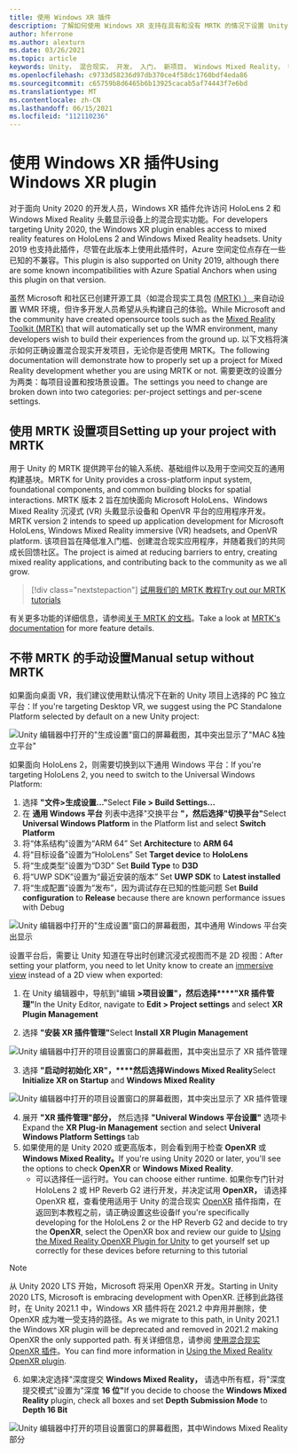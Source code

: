 ```yaml
---
title: 使用 Windows XR 插件
description: 了解如何使用 Windows XR 支持在具有和没有 MRTK 的情况下设置 Unity 项目。
author: hferrone
ms.author: alexturn
ms.date: 03/26/2021
ms.topic: article
keywords: Unity， 混合现实， 开发， 入门， 新项目， Windows Mixed Reality， UWP， XR， 性能， 旧版， mrtk， 窗口
ms.openlocfilehash: c9733d58236d97db370ce4f58dc1760bdf4eda86
ms.sourcegitcommit: c65759b8d6465b6b13925cacab5af74443f7e6bd
ms.translationtype: MT
ms.contentlocale: zh-CN
ms.lasthandoff: 06/15/2021
ms.locfileid: "112110236"
---
```

# <a name="using-windows-xr-plugin"></a><span data-ttu-id="ce4e2-104">使用 Windows XR 插件</span><span class="sxs-lookup"><span data-stu-id="ce4e2-104">Using Windows XR plugin</span></span>

<span data-ttu-id="ce4e2-105">对于面向 Unity 2020 的开发人员，Windows XR 插件允许访问 HoloLens 2 和 Windows Mixed Reality 头戴显示设备上的混合现实功能。</span><span class="sxs-lookup"><span data-stu-id="ce4e2-105">For developers targeting Unity 2020, the Windows XR plugin enables access to mixed reality features on HoloLens 2 and Windows Mixed Reality headsets.</span></span>  <span data-ttu-id="ce4e2-106">Unity 2019 也支持此插件，尽管在此版本上使用此插件时，Azure 空间定位点存在一些已知的不兼容。</span><span class="sxs-lookup"><span data-stu-id="ce4e2-106">This plugin is also supported on Unity 2019, although there are some known incompatibilities with Azure Spatial Anchors when using this plugin on that version.</span></span>

<span data-ttu-id="ce4e2-107">虽然 Microsoft 和社区已创建开源工具（如混合现实工具包 [ (MRTK) ） ](/windows/mixed-reality/mrtk-unity/configuration/usingupm) 来自动设置 WMR 环境，但许多开发人员希望从头构建自己的体验。</span><span class="sxs-lookup"><span data-stu-id="ce4e2-107">While Microsoft and the community have created opensource tools such as the [Mixed Reality Toolkit (MRTK)](/windows/mixed-reality/mrtk-unity/configuration/usingupm) that will automatically set up the WMR environment, many developers wish to build their experiences from the ground up.</span></span>  <span data-ttu-id="ce4e2-108">以下文档将演示如何正确设置混合现实开发项目，无论你是否使用 MRTK。</span><span class="sxs-lookup"><span data-stu-id="ce4e2-108">The following documentation will demonstrate how to properly set up a project for Mixed Reality development whether you are using MRTK or not.</span></span>  <span data-ttu-id="ce4e2-109">需要更改的设置分为两类：每项目设置和按场景设置。</span><span class="sxs-lookup"><span data-stu-id="ce4e2-109">The settings you need to change are broken down into two categories: per-project settings and per-scene settings.</span></span>

## <a name="setting-up-your-project-with-mrtk"></a><span data-ttu-id="ce4e2-110">使用 MRTK 设置项目</span><span class="sxs-lookup"><span data-stu-id="ce4e2-110">Setting up your project with MRTK</span></span>

<span data-ttu-id="ce4e2-111">用于 Unity 的 MRTK 提供跨平台的输入系统、基础组件以及用于空间交互的通用构建基块。</span><span class="sxs-lookup"><span data-stu-id="ce4e2-111">MRTK for Unity provides a cross-platform input system, foundational components, and common building blocks for spatial interactions.</span></span> <span data-ttu-id="ce4e2-112">MRTK 版本 2 旨在加快面向 Microsoft HoloLens、Windows Mixed Reality 沉浸式 (VR) 头戴显示设备和 OpenVR 平台的应用程序开发。</span><span class="sxs-lookup"><span data-stu-id="ce4e2-112">MRTK version 2 intends to speed up application development for Microsoft HoloLens, Windows Mixed Reality immersive (VR) headsets, and OpenVR platform.</span></span> <span data-ttu-id="ce4e2-113">该项目旨在降低准入门槛、创建混合现实应用程序，并随着我们的共同成长回馈社区。</span><span class="sxs-lookup"><span data-stu-id="ce4e2-113">The project is aimed at reducing barriers to entry, creating mixed reality applications, and contributing back to the community as we all grow.</span></span>

> [!div class="nextstepaction"]
> [<span data-ttu-id="ce4e2-114">试用我们的 MRTK 教程</span><span class="sxs-lookup"><span data-stu-id="ce4e2-114">Try out our MRTK tutorials</span></span>](./tutorials/mr-learning-base-02.md?tabs=winxr)

<span data-ttu-id="ce4e2-115">有关更多功能的详细信息，请参阅[关于 MRTK 的文档](/windows/mixed-reality/mrtk-unity)。</span><span class="sxs-lookup"><span data-stu-id="ce4e2-115">Take a look at [MRTK's documentation](/windows/mixed-reality/mrtk-unity) for more feature details.</span></span>

## <a name="manual-setup-without-mrtk"></a><span data-ttu-id="ce4e2-116">不带 MRTK 的手动设置</span><span class="sxs-lookup"><span data-stu-id="ce4e2-116">Manual setup without MRTK</span></span>

<span data-ttu-id="ce4e2-117">如果面向桌面 VR，我们建议使用默认情况下在新的 Unity 项目上选择的 PC 独立平台：</span><span class="sxs-lookup"><span data-stu-id="ce4e2-117">If you're targeting Desktop VR, we suggest using the PC Standalone Platform selected by default on a new Unity project:</span></span>

![Unity 编辑器中打开的"生成设置"窗口的屏幕截图，其中突出显示了"MAC &独立平台"](images/wmr-config-img-3.png)

<span data-ttu-id="ce4e2-119">如果面向 HoloLens 2，则需要切换到以下通用 Windows 平台：</span><span class="sxs-lookup"><span data-stu-id="ce4e2-119">If you're targeting HoloLens 2, you need to switch to the Universal Windows Platform:</span></span>

1.  <span data-ttu-id="ce4e2-120">选择 **"文件>生成设置..."**</span><span class="sxs-lookup"><span data-stu-id="ce4e2-120">Select **File > Build Settings...**</span></span>
2.  <span data-ttu-id="ce4e2-121">在 **通用 Windows 平台** 列表中选择"交换平台 **"，然后选择"切换平台"**</span><span class="sxs-lookup"><span data-stu-id="ce4e2-121">Select **Universal Windows Platform** in the Platform list and select **Switch Platform**</span></span>
3.  <span data-ttu-id="ce4e2-122">将“体系结构”设置为“ARM 64” </span><span class="sxs-lookup"><span data-stu-id="ce4e2-122">Set **Architecture** to **ARM 64**</span></span>
4.  <span data-ttu-id="ce4e2-123">将“目标设备”设置为“HoloLens” </span><span class="sxs-lookup"><span data-stu-id="ce4e2-123">Set **Target device** to **HoloLens**</span></span>
5.  <span data-ttu-id="ce4e2-124">将“生成类型”设置为“D3D” </span><span class="sxs-lookup"><span data-stu-id="ce4e2-124">Set **Build Type** to **D3D**</span></span>
6.  <span data-ttu-id="ce4e2-125">将“UWP SDK”设置为“最近安装的版本” </span><span class="sxs-lookup"><span data-stu-id="ce4e2-125">Set **UWP SDK** to **Latest installed**</span></span>
7.  <span data-ttu-id="ce4e2-126">将“生成配置”设置为“发布”，因为调试存在已知的性能问题 </span><span class="sxs-lookup"><span data-stu-id="ce4e2-126">Set **Build configuration** to **Release** because there are known performance issues with Debug</span></span>

![Unity 编辑器中打开的"生成设置"窗口的屏幕截图，其中通用 Windows 平台突出显示](images/wmr-config-img-4.png)

<span data-ttu-id="ce4e2-128">设置平台后，需要让 Unity 知道在导出时创建[](../../design/app-views.md)沉浸式视图而不是 2D 视图：</span><span class="sxs-lookup"><span data-stu-id="ce4e2-128">After setting your platform, you need to let Unity know to create an [immersive view](../../design/app-views.md) instead of a 2D view when exported:</span></span>

1. <span data-ttu-id="ce4e2-129">在 Unity 编辑器中，导航到"编辑 **>项目设置"，然后选择\*\*\*\*"XR 插件管理"**</span><span class="sxs-lookup"><span data-stu-id="ce4e2-129">In the Unity Editor, navigate to **Edit > Project settings** and select **XR Plugin Management**</span></span>

2. <span data-ttu-id="ce4e2-130">选择 **"安装 XR 插件管理"**</span><span class="sxs-lookup"><span data-stu-id="ce4e2-130">Select **Install XR Plugin Management**</span></span>

![Unity 编辑器中打开的项目设置窗口的屏幕截图，其中突出显示了 XR 插件管理](images/wmr-config-img-5.png)

3. <span data-ttu-id="ce4e2-132">选择 **"启动时初始化 XR"，\*\*\*\*然后选择Windows Mixed Reality**</span><span class="sxs-lookup"><span data-stu-id="ce4e2-132">Select **Initialize XR on Startup** and **Windows Mixed Reality**</span></span>

![Unity 编辑器中打开的项目设置窗口的屏幕截图，其中突出显示了 XR 插件管理](images/wmr-config-img-7.png)

4. <span data-ttu-id="ce4e2-134">展开 **"XR 插件管理"部分，** 然后选择 **"Univeral Windows 平台设置"** 选项卡</span><span class="sxs-lookup"><span data-stu-id="ce4e2-134">Expand the **XR Plug-in Management** section and select **Univeral Windows Platform Settings** tab</span></span>
5. <span data-ttu-id="ce4e2-135">如果使用的是 Unity 2020 或更高版本，则会看到用于检查 **OpenXR** 或 **Windows Mixed Reality。**</span><span class="sxs-lookup"><span data-stu-id="ce4e2-135">If you're using Unity 2020 or later, you'll see the options to check **OpenXR** or **Windows Mixed Reality**.</span></span> 
    * <span data-ttu-id="ce4e2-136">可以选择任一运行时。</span><span class="sxs-lookup"><span data-stu-id="ce4e2-136">You can choose either runtime.</span></span>  <span data-ttu-id="ce4e2-137">如果你专门针对 HoloLens 2 或 HP Reverb G2 进行开发，并决定试用 **OpenXR，** 请选择 OpenXR 框，查看使用适用于 Unity 的混合现实 [OpenXR](openxr-getting-started.md) 插件指南，在返回到本教程之前，请正确设置这些设备</span><span class="sxs-lookup"><span data-stu-id="ce4e2-137">If you're specifically developing for the HoloLens 2 or the HP Reverb G2 and decide to try the **OpenXR**, select the OpenXR box and review our guide to [Using the Mixed Reality OpenXR Plugin for Unity](openxr-getting-started.md) to get yourself set up correctly for these devices before returning to this tutorial</span></span>

> [!NOTE]
> <span data-ttu-id="ce4e2-138">从 Unity 2020 LTS 开始，Microsoft 将采用 OpenXR 开发。</span><span class="sxs-lookup"><span data-stu-id="ce4e2-138">Starting in Unity 2020 LTS, Microsoft is embracing development with OpenXR.</span></span>  <span data-ttu-id="ce4e2-139">迁移到此路径时，在 Unity 2021.1 中，Windows XR 插件将在 2021.2 中弃用并删除，使 OpenXR 成为唯一受支持的路径。</span><span class="sxs-lookup"><span data-stu-id="ce4e2-139">As we migrate to this path, in Unity 2021.1 the Windows XR plugin will be deprecated and removed in 2021.2 making OpenXR the only supported path.</span></span> <span data-ttu-id="ce4e2-140">有关详细信息，请参阅 [使用混合现实 OpenXR 插件](openxr-getting-started.md)。</span><span class="sxs-lookup"><span data-stu-id="ce4e2-140">You can find more information in [Using the Mixed Reality OpenXR plugin](openxr-getting-started.md).</span></span>

6. <span data-ttu-id="ce4e2-141">如果决定选择"深度提交 **Windows Mixed Reality，** 请选中所有框，将"深度提交模式"设置为"深度 **16 位"**</span><span class="sxs-lookup"><span data-stu-id="ce4e2-141">If you decide to choose the **Windows Mixed Reality** plugin, check all boxes and set **Depth Submission Mode** to **Depth 16 Bit**</span></span>

![Unity 编辑器中打开的项目设置窗口的屏幕截图，其中Windows Mixed Reality部分](images/wmr-config-img-8.png)